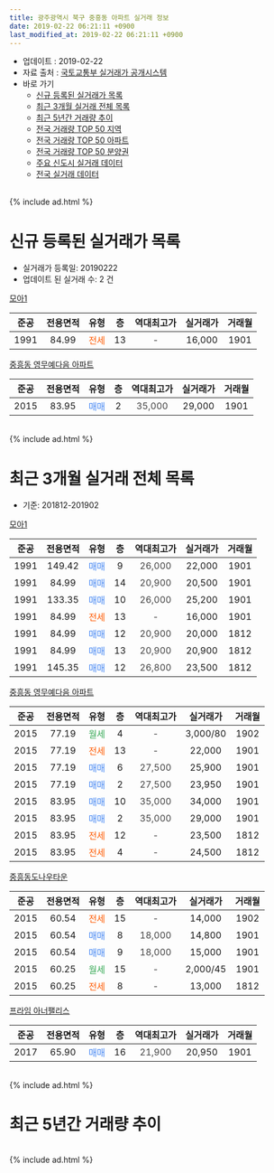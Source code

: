 ```yaml
---
title: 광주광역시 북구 중흥동 아파트 실거래 정보
date: 2019-02-22 06:21:11 +0900
last_modified_at: 2019-02-22 06:21:11 +0900
---
```


* 업데이트 : 2019-02-22
* 자료 출처 : [국토교통부 실거래가 공개시스템](http://rt.molit.go.kr)
* 바로 가기
    * [신규 등록된 실거래가 목록](#신규-등록된-실거래가-목록)
    * [최근 3개월 실거래 전체 목록](#최근-3개월-실거래-전체-목록)
    * [최근 5년간 거래량 추이](#최근-5년간-거래량-추이)
    * [전국 거래량 TOP 50 지역](https://inasie.github.io/apt-trade-info/최근-3개월-전국에서-가장-거래가-많이-발생한-지역)
    * [전국 거래량 TOP 50 아파트](https://inasie.github.io/apt-trade-info/최근-3개월-전국에서-가장-거래가-많이-발생한-아파트)
    * [전국 거래량 TOP 50 분양권](https://inasie.github.io/apt-trade-info/최근-3개월-전국에서-가장-거래가-많이-발생한-분양권)
    * [주요 신도시 실거래 데이터](https://inasie.github.io/apt-trade-info/주요-신도시)
    * [전국 실거래 데이터](https://inasie.github.io/apt-trade-info/전국)
<br>
{% include ad.html %}
<br>

# 신규 등록된 실거래가 목록
* 실거래가 등록일: 20190222
* 업데이트 된 실거래 수: 2 건


[모아1](https://search.naver.com/search.naver?query=%EA%B4%91%EC%A3%BC%EA%B4%91%EC%97%AD%EC%8B%9C+%EB%B6%81%EA%B5%AC+%EC%A4%91%ED%9D%A5%EB%8F%99+%EB%AA%A8%EC%95%841)

|준공|전용면적|유형|층|역대최고가|실거래가|거래월|
|:---:|:---:|:---:|:---:|:---:|:---:|:---:|
|1991|84.99|<span style="color:#ff5a00">전세</span>|13|<span style="color:#444444">-</span>|16,000|1901|

[중흥동 영무예다음 아파트](https://search.naver.com/search.naver?query=%EA%B4%91%EC%A3%BC%EA%B4%91%EC%97%AD%EC%8B%9C+%EB%B6%81%EA%B5%AC+%EC%A4%91%ED%9D%A5%EB%8F%99+%EC%A4%91%ED%9D%A5%EB%8F%99+%EC%98%81%EB%AC%B4%EC%98%88%EB%8B%A4%EC%9D%8C+%EC%95%84%ED%8C%8C%ED%8A%B8)

|준공|전용면적|유형|층|역대최고가|실거래가|거래월|
|:---:|:---:|:---:|:---:|:---:|:---:|:---:|
|2015|83.95|<span style="color:#4285f3">매매</span>|2|<span style="color:#444444">35,000</span>|29,000|1901|


<br>
{% include ad.html %}
<br>

# 최근 3개월 실거래 전체 목록
* 기준: 201812-201902


[모아1](https://search.naver.com/search.naver?query=%EA%B4%91%EC%A3%BC%EA%B4%91%EC%97%AD%EC%8B%9C+%EB%B6%81%EA%B5%AC+%EC%A4%91%ED%9D%A5%EB%8F%99+%EB%AA%A8%EC%95%841)

|준공|전용면적|유형|층|역대최고가|실거래가|거래월|
|:---:|:---:|:---:|:---:|:---:|:---:|:---:|
|1991|149.42|<span style="color:#4285f3">매매</span>|9|<span style="color:#444444">26,000</span>|22,000|1901|
|1991|84.99|<span style="color:#4285f3">매매</span>|14|<span style="color:#444444">20,900</span>|20,500|1901|
|1991|133.35|<span style="color:#4285f3">매매</span>|10|<span style="color:#444444">26,000</span>|25,200|1901|
|1991|84.99|<span style="color:#ff5a00">전세</span>|13|<span style="color:#444444">-</span>|16,000|1901|
|1991|84.99|<span style="color:#4285f3">매매</span>|12|<span style="color:#444444">20,900</span>|20,000|1812|
|1991|84.99|<span style="color:#4285f3">매매</span>|13|<span style="color:#444444">20,900</span>|20,900|1812|
|1991|145.35|<span style="color:#4285f3">매매</span>|12|<span style="color:#444444">26,800</span>|23,500|1812|

[중흥동 영무예다음 아파트](https://search.naver.com/search.naver?query=%EA%B4%91%EC%A3%BC%EA%B4%91%EC%97%AD%EC%8B%9C+%EB%B6%81%EA%B5%AC+%EC%A4%91%ED%9D%A5%EB%8F%99+%EC%A4%91%ED%9D%A5%EB%8F%99+%EC%98%81%EB%AC%B4%EC%98%88%EB%8B%A4%EC%9D%8C+%EC%95%84%ED%8C%8C%ED%8A%B8)

|준공|전용면적|유형|층|역대최고가|실거래가|거래월|
|:---:|:---:|:---:|:---:|:---:|:---:|:---:|
|2015|77.19|<span style="color:#34a853">월세</span>|4|<span style="color:#444444">-</span>|3,000/80|1902|
|2015|77.19|<span style="color:#ff5a00">전세</span>|13|<span style="color:#444444">-</span>|22,000|1901|
|2015|77.19|<span style="color:#4285f3">매매</span>|6|<span style="color:#444444">27,500</span>|25,900|1901|
|2015|77.19|<span style="color:#4285f3">매매</span>|2|<span style="color:#444444">27,500</span>|23,950|1901|
|2015|83.95|<span style="color:#4285f3">매매</span>|10|<span style="color:#444444">35,000</span>|34,000|1901|
|2015|83.95|<span style="color:#4285f3">매매</span>|2|<span style="color:#444444">35,000</span>|29,000|1901|
|2015|83.95|<span style="color:#ff5a00">전세</span>|12|<span style="color:#444444">-</span>|23,500|1812|
|2015|83.95|<span style="color:#ff5a00">전세</span>|4|<span style="color:#444444">-</span>|24,500|1812|

[중흥동도나우타운](https://search.naver.com/search.naver?query=%EA%B4%91%EC%A3%BC%EA%B4%91%EC%97%AD%EC%8B%9C+%EB%B6%81%EA%B5%AC+%EC%A4%91%ED%9D%A5%EB%8F%99+%EC%A4%91%ED%9D%A5%EB%8F%99%EB%8F%84%EB%82%98%EC%9A%B0%ED%83%80%EC%9A%B4)

|준공|전용면적|유형|층|역대최고가|실거래가|거래월|
|:---:|:---:|:---:|:---:|:---:|:---:|:---:|
|2015|60.54|<span style="color:#ff5a00">전세</span>|15|<span style="color:#444444">-</span>|14,000|1902|
|2015|60.54|<span style="color:#4285f3">매매</span>|8|<span style="color:#444444">18,000</span>|14,800|1901|
|2015|60.54|<span style="color:#4285f3">매매</span>|9|<span style="color:#444444">18,000</span>|15,000|1901|
|2015|60.25|<span style="color:#34a853">월세</span>|15|<span style="color:#444444">-</span>|2,000/45|1901|
|2015|60.25|<span style="color:#ff5a00">전세</span>|8|<span style="color:#444444">-</span>|13,000|1812|

[프라임 아너팰리스](https://search.naver.com/search.naver?query=%EA%B4%91%EC%A3%BC%EA%B4%91%EC%97%AD%EC%8B%9C+%EB%B6%81%EA%B5%AC+%EC%A4%91%ED%9D%A5%EB%8F%99+%ED%94%84%EB%9D%BC%EC%9E%84+%EC%95%84%EB%84%88%ED%8C%B0%EB%A6%AC%EC%8A%A4)

|준공|전용면적|유형|층|역대최고가|실거래가|거래월|
|:---:|:---:|:---:|:---:|:---:|:---:|:---:|
|2017|65.90|<span style="color:#4285f3">매매</span>|16|<span style="color:#444444">21,900</span>|20,950|1901|


<br>
{% include ad.html %}
<br>

# 최근 5년간 거래량 추이


<div style="width:100%;">
    <canvas id="deal_progress" height="200"></canvas>
</div>

<script>
new Chart(document.getElementById("deal_progress"), {
    type: 'line',
    data: {
        labels: ['201402','201403','201404','201405','201406','201407','201408','201409','201410','201411','201412','201501','201502','201503','201504','201505','201506','201507','201508','201509','201510','201511','201512','201601','201602','201603','201604','201605','201606','201607','201608','201609','201610','201611','201612','201701','201702','201703','201704','201705','201706','201707','201708','201709','201710','201711','201712','201801','201802','201803','201804','201805','201806','201807','201808','201809','201810','201811','201812','201901','201902'],
        datasets: [{
            label: '매매',
            pointRadius: 1,
            data: [4, 0, 3, 2, 1, 6, 8, 4, 7, 1, 5, 4, 6, 8, 3, 5, 7, 7, 4, 5, 2, 6, 1, 1, 1, 3, 6, 2, 7, 4, 5, 2, 14, 3, 4, 0, 4, 1, 6, 3, 5, 4, 7, 7, 9, 8, 8, 18, 15, 18, 13, 19, 12, 7, 8, 11, 23, 16, 3, 10, 0],
            borderColor: "rgba(255, 201, 14, 1)",
            backgroundColor: "rgba(255, 201, 14, 0.5)",
            fill: false,
            lineTension: 0
        },{
            label: '전월세',
            pointRadius: 1,
            data: [1, 3, 1, 0, 0, 0, 1, 0, 1, 1, 1, 1, 4, 5, 9, 1, 1, 3, 0, 1, 8, 20, 14, 10, 2, 1, 1, 1, 2, 2, 2, 2, 1, 0, 4, 2, 2, 4, 2, 3, 3, 0, 3, 9, 1, 9, 22, 16, 16, 9, 1, 1, 6, 5, 3, 6, 5, 1, 3, 3, 2],
            borderColor: "rgba(0, 141, 185, 1)",
            backgroundColor: "rgba(0, 141, 185, 0.5)",
            fill: false,
            lineTension: 0
        }
        ]
    },
    options: {
        responsive: true,
        title: {
            display: false
        },
        tooltips: {
            mode: 'index',
            intersect: false
        },
        hover: {
            mode: 'nearest',
            intersect: true
        },
        scales: {
            xAxes: [{
                display: true,
                scaleLabel: {
                    display: true,
                    labelString: '년/월'
                }
            }],
            yAxes: [{
                display: true,
                ticks: {
                    suggestedMin: 0,
                },
                scaleLabel: {
                    display: true,
                    labelString: '실거래 수'
                }
            }]
        }
    }
});

</script>


<br>
{% include ad.html %}
<br>

